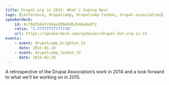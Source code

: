 ```yaml
---
title: Drupal.org in 2015: What's Coming Next
tags: [conference, drupalcamp, drupalcamp-london, drupal-association]
speakerdeck:
    id: 0cf8d7b647c94ae289e9db2b46a9e8f2
    ratio: "1.77777777777778"
    url: https://speakerdeck.com/opdavies/drupal-dot-org-in-15
events:
    - event: drupalcamp_brighton_15
      date: 2015-01-18
    - event: drupalcamp_london_15
      date: 2015-02-28
---
```

A retrospective of the Drupal Association’s work in 2014 and a look forward to what we’ll be working on in 2015.
